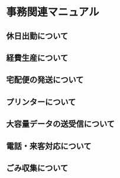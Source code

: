 # 事務関連マニュアル
## 休日出勤について
## 経費生産について
## 宅配便の発送について
## プリンターについて
## 大容量データの送受信について
## 電話・来客対応について
## ごみ収集について
